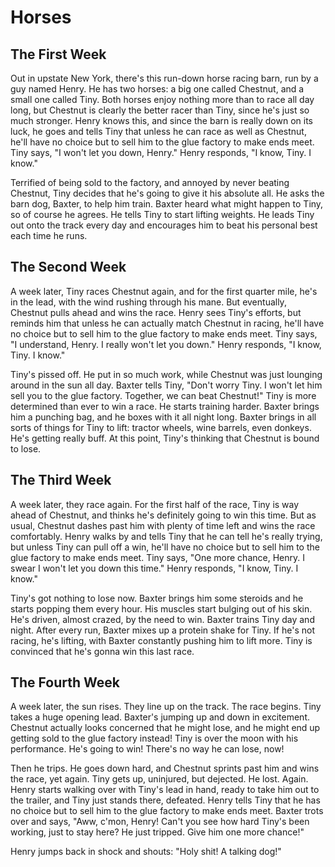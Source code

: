 # Horses

## The First Week

Out in upstate New York, there's this run-down horse racing barn, run by a guy named Henry. He has two horses: a big one called Chestnut, and a small one called Tiny. Both horses enjoy nothing more than to race all day long, but Chestnut is clearly the better racer than Tiny, since he's just so much stronger. Henry knows this, and since the barn is really down on its luck, he goes and tells Tiny that unless he can race as well as Chestnut, he'll have no choice but to sell him to the glue factory to make ends meet. Tiny says, "I won't let you down, Henry." Henry responds, "I know, Tiny. I know."

Terrified of being sold to the factory, and annoyed by never beating Chestnut, Tiny decides that he's going to give it his absolute all. He asks the barn dog, Baxter, to help him train. Baxter heard what might happen to Tiny, so of course he agrees. He tells Tiny to start lifting weights. He leads Tiny out onto the track every day and encourages him to beat his personal best each time he runs.

## The Second Week

A week later, Tiny races Chestnut again, and for the first quarter mile, he's in the lead, with the wind rushing through his mane. But eventually, Chestnut pulls ahead and wins the race. Henry sees Tiny's efforts, but reminds him that unless he can actually match Chestnut in racing, he'll have no choice but to sell him to the glue factory to make ends meet. Tiny says, "I understand, Henry. I really won't let you down." Henry responds, "I know, Tiny. I know."

Tiny's pissed off. He put in so much work, while Chestnut was just lounging around in the sun all day. Baxter tells Tiny, "Don't worry Tiny. I won't let him sell you to the glue factory. Together, we can beat Chestnut!" Tiny is more determined than ever to win a race. He starts training harder. Baxter brings him a punching bag, and he boxes with it all night long. Baxter brings in all sorts of things for Tiny to lift: tractor wheels, wine barrels, even donkeys. He's getting really buff. At this point, Tiny's thinking that Chestnut is bound to lose.

## The Third Week

A week later, they race again. For the first half of the race, Tiny is way ahead of Chestnut, and thinks he's definitely going to win this time. But as usual, Chestnut dashes past him with plenty of time left and wins the race comfortably. Henry walks by and tells Tiny that he can tell he's really trying, but unless Tiny can pull off a win, he'll have no choice but to sell him to the glue factory to make ends meet. Tiny says, "One more chance, Henry. I swear I won't let you down this time." Henry responds, "I know, Tiny. I know."

Tiny's got nothing to lose now. Baxter brings him some steroids and he starts popping them every hour. His muscles start bulging out of his skin. He's driven, almost crazed, by the need to win. Baxter trains Tiny day and night. After every run, Baxter mixes up a protein shake for Tiny. If he's not racing, he's lifting, with Baxter constantly pushing him to lift more. Tiny is convinced that he's gonna win this last race.

## The Fourth Week

A week later, the sun rises. They line up on the track. The race begins. Tiny takes a huge opening lead. Baxter's jumping up and down in excitement. Chestnut actually looks concerned that he might lose, and he might end up getting sold to the glue factory instead! Tiny is over the moon with his performance. He's going to win! There's no way he can lose, now!

Then he trips. He goes down hard, and Chestnut sprints past him and wins the race, yet again. Tiny gets up, uninjured, but dejected. He lost. Again. Henry starts walking over with Tiny's lead in hand, ready to take him out to the trailer, and Tiny just stands there, defeated. Henry tells Tiny that he has no choice but to sell him to the glue factory to make ends meet. Baxter trots over and says, "Aww, c'mon, Henry! Can't you see how hard Tiny's been working, just to stay here? He just tripped. Give him one more chance!"

Henry jumps back in shock and shouts: "Holy shit! A talking dog!"

